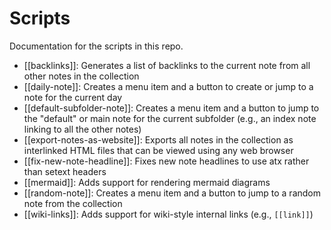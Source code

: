 # Scripts

Documentation for the scripts in this repo.

* [[backlinks]]: Generates a list of backlinks to the current note from all other notes in the collection
* [[daily-note]]: Creates a menu item and a button to create or jump to a note for the current day
* [[default-subfolder-note]]: Creates a menu item and a button to jump to the "default" or main note for the current subfolder (e.g., an index note linking to all the other notes)
* [[export-notes-as-website]]: Exports all notes in the collection as interlinked HTML files that can be viewed using any web browser
* [[fix-new-note-headline]]: Fixes new note headlines to use atx rather than setext headers
* [[mermaid]]: Adds support for rendering mermaid diagrams
* [[random-note]]: Creates a menu item and a button to jump to a random note from the collection
* [[wiki-links]]: Adds support for wiki-style internal links (e.g., `[[link]]`)
